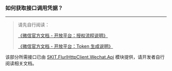 ﻿### 如何获取接口调用凭据？

---

> 请先自行阅读：
>
> [《微信官方文档 - 开放平台：授权流程说明》](https://developers.weixin.qq.com/doc/oplatform/Third-party_Platforms/2.0/api/Before_Develop/Authorization_Process_Technical_Description.html)
>
> [《微信官方文档 - 开放平台：Token 生成说明》](https://developers.weixin.qq.com/doc/oplatform/Third-party_Platforms/2.0/api/Before_Develop/creat_token.html)

该部分所需接口已由 [SKIT.FlurlHttpClient.Wechat.Api](../WechatApi/README.md) 模块提供，请开发者自行阅读相关文档。